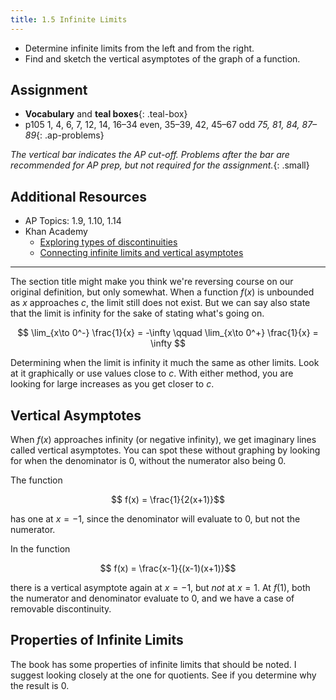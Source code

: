 ```yaml
---
title: 1.5 Infinite Limits
---
```


- Determine infinite limits from the left and from the right.
- Find and sketch the vertical asymptotes of the graph of a function.

## Assignment

- **Vocabulary** and **teal boxes**{: .teal-box}
- p105 1, 4, 6, 7, 12, 14, 16–34 even, 35–39, 42, 45–67 odd *75, 81, 84, 87–89*{: .ap-problems}

*The vertical bar indicates the AP cut-off. Problems after the bar are recommended for AP prep, but not required for the assignment.*{: .small}

## Additional Resources

- AP Topics: 1.9, 1.10, 1.14
- Khan Academy
  - [Exploring types of discontinuities](https://www.khanacademy.org/math/ap-calculus-ab/ab-limits-new/ab-1-10/v/types-of-discontinuities)
  - [Connecting infinite limits and vertical asymptotes](https://www.khanacademy.org/math/ap-calculus-ab/ab-limits-new/ab-1-14/v/introduction-to-infinite-limits)

---

The section title might make you think we're reversing course on our original definition, but only somewhat. When a function $f(x)$ is unbounded as $x$ approaches $c$, the limit still does not exist. But we can say also state that the limit is infinity for the sake of stating what's going on.

$$ \lim_{x\to 0^-} \frac{1}{x} = -\infty \qquad \lim_{x\to 0^+} \frac{1}{x} = \infty $$

Determining when the limit is infinity it much the same as other limits. Look at it graphically or use values close to $c$. With either method, you are looking for large increases as you get closer to $c$.

## Vertical Asymptotes

When $f(x)$ approaches infinity (or negative infinity), we get imaginary lines called vertical asymptotes. You can spot these without graphing by looking for when the denominator is 0, without the numerator also being 0.

The function

$$ f(x) = \frac{1}{2(x+1)}$$

 has one at $x=-1$, since the denominator will evaluate to 0, but not the numerator.

In the function

$$ f(x) = \frac{x-1}{(x-1)(x+1)}$$

there is a vertical asymptote again at $x=-1$, but *not* at $x=1$. At $f(1)$, both the numerator and denominator evaluate to 0, and we have a case of removable discontinuity.

## Properties of Infinite Limits

The book has some properties of infinite limits that should be noted. I suggest looking closely at the one for quotients. See if you determine why the result is 0.
